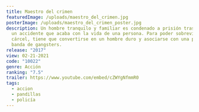 ```yaml
---
title: Maestro del crimen
featuredImage: /uploads/maestro_del_crimen.jpg
posterImage: /uploads/maestro_del_crimen_poster.jpg
description: Un hombre tranquilo y familiar es condenado a prisión tras causar
  un accidente que acaba con la vida de una persona. Para poder sobrevivir en la
  cárcel, tiene que convertirse en un hombre duro y asociarse con una peligrosa
  banda de gangsters.
release: "2017"
view: 02-21-2021
code: "10022"
genre: Acción
ranking: "7.5"
trailer: https://www.youtube.com/embed/cZWYgNfmmR0
tags:
  - accion
  - pandillas
  - policía
---
```

